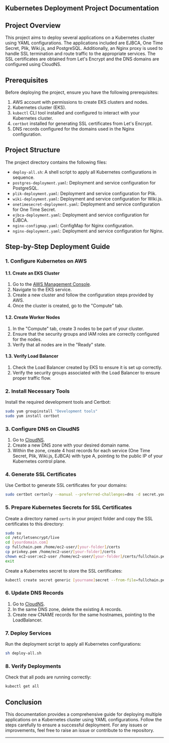 ## Kubernetes Deployment Project Documentation

## Project Overview

This project aims to deploy several applications on a Kubernetes cluster using YAML configurations. The applications included are EJBCA, One Time Secret, Plik, Wiki.js, and PostgreSQL. Additionally, an Nginx proxy is used to handle SSL termination and route traffic to the appropriate services. The SSL certificates are obtained from Let's Encrypt and the DNS domains are configured using CloudNS.

## Prerequisites

Before deploying the project, ensure you have the following prerequisites:

1. AWS account with permissions to create EKS clusters and nodes.
2. Kubernetes cluster (EKS).
3. `kubectl` CLI tool installed and configured to interact with your Kubernetes cluster.
4. `certbot` installed for generating SSL certificates from Let's Encrypt.
5. DNS records configured for the domains used in the Nginx configuration.

## Project Structure

The project directory contains the following files:

- `deploy-all.sh`: A shell script to apply all Kubernetes configurations in sequence.
- `postgres-deployment.yaml`: Deployment and service configuration for PostgreSQL.
- `plik-deployment.yaml`: Deployment and service configuration for Plik.
- `wiki-deployment.yaml`: Deployment and service configuration for Wiki.js.
- `onetimesecret-deployment.yaml`: Deployment and service configuration for One Time Secret.
- `ejbca-deployment.yaml`: Deployment and service configuration for EJBCA.
- `nginx-configmap.yaml`: ConfigMap for Nginx configuration.
- `nginx-deployment.yaml`: Deployment and service configuration for Nginx.

## Step-by-Step Deployment Guide

### 1. Configure Kubernetes on AWS

#### 1.1. Create an EKS Cluster

1. Go to the [AWS Management Console](https://aws.amazon.com/console/).
2. Navigate to the EKS service.
3. Create a new cluster and follow the configuration steps provided by AWS.
4. Once the cluster is created, go to the "Compute" tab.

#### 1.2. Create Worker Nodes

1. In the "Compute" tab, create 3 nodes to be part of your cluster.
2. Ensure that the security groups and IAM roles are correctly configured for the nodes.
3. Verify that all nodes are in the "Ready" state.

#### 1.3. Verify Load Balancer

1. Check the Load Balancer created by EKS to ensure it is set up correctly.
2. Verify the security groups associated with the Load Balancer to ensure proper traffic flow.

### 2. Install Necessary Tools

Install the required development tools and Certbot:

```bash
sudo yum groupinstall "Development tools"
sudo yum install certbot
```

### 3. Configure DNS on CloudNS

1. Go to [CloudNS](https://www.cloudns.net/main/).
2. Create a new DNS zone with your desired domain name.
3. Within the zone, create 4 host records for each service (One Time Secret, Plik, Wiki.js, EJBCA) with type A, pointing to the public IP of your Kubernetes control plane.

### 4. Generate SSL Certificates

Use Certbot to generate SSL certificates for your domains:

```bash
sudo certbot certonly --manual --preferred-challenges=dns -d secret.yourdomain.com -d plik.yourdomain.com -d wiki.yourdomain.com -d cert.yourdomain.com
```

### 5. Prepare Kubernetes Secrets for SSL Certificates

Create a directory named `certs` in your project folder and copy the SSL certificates to this directory:

```bash
sudo su
cd /etc/letsencrypt/live
cd [yourdomain.com]
cp fullchain.pem /home/ec2-user/[your-folder]/certs
cp privkey.pem /home/ec2-user/[your-folder]/certs
chown ec2-user:ec2-user /home/ec2-user/[your-folder]/certs/fullchain.pem /home/ec2-user/[your-folder]/certs/privkey.pem
exit
```

Create a Kubernetes secret to store the SSL certificates:

```bash
kubectl create secret generic [yourname]secret --from-file=fullchain.pem=/home/ec2-user/[your-folder]/certs/fullchain.pem --from-file=privkey.pem=/home/ec2-user/[your-folder]/certs/privkey.pem
```

### 6. Update DNS Records

1. Go to [CloudNS](https://www.cloudns.net/main/).
2. In the same DNS zone, delete the existing A records.
3. Create new CNAME records for the same hostnames, pointing to the LoadBalancer.

### 7. Deploy Services

Run the deployment script to apply all Kubernetes configurations:

```bash
sh deploy-all.sh
```

### 8. Verify Deployments

Check that all pods are running correctly:

```bash
kubectl get all
```

## Conclusion

This documentation provides a comprehensive guide for deploying multiple applications on a Kubernetes cluster using YAML configurations. Follow the steps carefully to ensure a successful deployment. For any issues or improvements, feel free to raise an issue or contribute to the repository.

---
